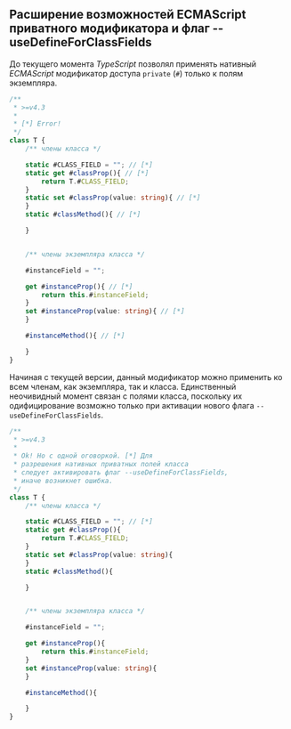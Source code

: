 ## Расширение возможностей ECMAScript приватного модификатора и флаг --useDefineForClassFields

До текущего момента _TypeScript_ позволял применять нативный _ECMAScript_ модификатор доступа `private` (`#`) только к полям экземпляра.

`````ts
/**
 * >=v4.3
 * 
 * [*] Error!
 */
class T {
    /** члены класса */

    static #CLASS_FIELD = ""; // [*]
    static get #classProp(){ // [*]
        return T.#CLASS_FIELD;
    }
    static set #classProp(value: string){ // [*]
    }
    static #classMethod(){ // [*]

    }


    /** члены экземпляра класса */

    #instanceField = "";

    get #instanceProp(){ // [*]
        return this.#instanceField;
    }
    set #instanceProp(value: string){ // [*]
    }

    #instanceMethod(){ // [*]

    }
}
`````

Начиная с текущей версии, данный модификатор можно применить ко всем членам, как экземпляра, так и класса. Единственный неочивидный момент связан с полями класса, поскольку их одифицирование возможно только при активации нового флага `--useDefineForClassFields`. 


`````ts
/**
 * >=v4.3
 * 
 * Ok! Но с одной оговоркой. [*] Для
 * разрешения нативных приватных полей класса
 * следует активировать флаг --useDefineForClassFields,
 * иначе возникнет ошибка.
 */
class T {
    /** члены класса */

    static #CLASS_FIELD = ""; // [*]
    static get #classProp(){
        return T.#CLASS_FIELD;
    }
    static set #classProp(value: string){
    }
    static #classMethod(){

    }


    /** члены экземпляра класса */

    #instanceField = "";

    get #instanceProp(){
        return this.#instanceField;
    }
    set #instanceProp(value: string){
    }

    #instanceMethod(){

    }
}

`````
